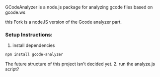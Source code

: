GCodeAnalyzer is a node.js package for analyzing gcode files based on gcode.ws

this Fork is a nodeJS version of the Gcode analyzer part.

### Setup Instructions:

1. install dependencies

```bash
npm install gcode-analyzer
```

The future structure of this project isn't decided yet. 2. run the analyze.js script?
